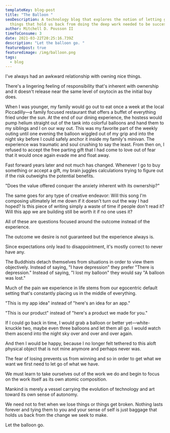 ```yaml
---
templateKey: blog-post
title: "The Balloon "
seoDescription: A technology blog that explores the notion of letting go of the
  things that hold us back from doing the deep work needed to be successful.
author: Mitchell D. Pousson II
timeToConsume: 3
date: 2021-03-22T20:25:16.739Z
description: "Let the balloon go. "
featuredpost: true
featuredimage: /img/balloon.png
tags:
  - blog
---
```

<!--StartFragment-->

I've always had an awkward relationship with owning nice things.

There's a lingering feeling of responsibility that's inherent with ownership and it doesn't release near the same level of oxytocin as the initial buy does.

When I was younger, my family would go out to eat once a week at the local Piccadilly—a family focused restaurant that offers a buffet of everything fried under the sun. At the end of our dining experience, the hostess would pump helium straight out of the tank into colorful balloons and hand them to my siblings and I on our way out. This was my favorite part of the weekly outing until one evening the balloon wiggled out of my grip and into the night sky before I could safely anchor it inside my family's minivan. The experience was traumatic and soul crushing to say the least. From then on, I refused to accept the free parting gift that I had come to love out of fear that it would once again evade me and float away.

Fast forward years later and not much has changed. Whenever I go to buy something or accept a gift, my brain juggles calculations trying to figure out if the risk outweighs the potential benefits.

"Does the value offered conquer the anxiety inherent with its ownership?"

The same goes for any type of creative endeavor: Will this song I'm composing ultimately let me down if it doesn't turn out the way I had hoped? Is this piece of writing simply a waste of time if people don't read it? Will this app we are building still be worth it if no one uses it?

All of these are questions focused around the outcome instead of the experience.

The outcome we desire is not guaranteed but the experience always is.

Since expectations only lead to disappointment, it's mostly correct to never have any.

The Buddhists detach themselves from situations in order to view them objectively. Instead of saying, "I have depression" they prefer "There is depression." Instead of saying, "I lost my balloon" they would say "A balloon was lost."

Much of the pain we experience in life stems from our egocentric default setting that's constantly placing us in the middle of everything.

"This is my app idea" instead of "here's an idea for an app."

"This is our product" instead of "here's a product we made for you."

If I could go back in time, I would grab a balloon or better yet—white-knuckle two, maybe even three balloons and let them all go. I would watch them ascend into the night sky over and over and over again.

And then I would be happy, because I no longer felt tethered to this aloft physical object that is not mine anymore and perhaps never was.

The fear of losing prevents us from winning and so in order to get what we want we first need to let go of what we have.

We must learn to take ourselves out of the work we do and begin to focus on the work itself as its own atomic composition.

Mankind is merely a vessel carrying the evolution of technology and art toward its own sense of autonomy.

We need not to fret when we lose things or things get broken. Nothing lasts forever and tying them to you and your sense of self is just baggage that holds us back from the change we seek to make.

Let the balloon go.

<!--EndFragment-->
